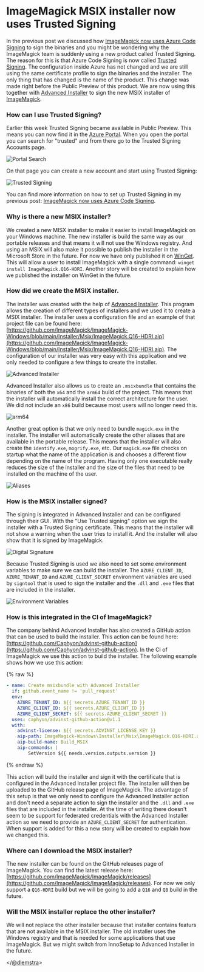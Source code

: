 # ImageMagick MSIX installer now uses Trusted Signing

In the previous post we discussed how [ImageMagick now uses Azure Code Signing](https://dlemstra.github.io/github-stories/2023/imagemagick-now-uses-azure-code-signing/) to sign the binaries and you might be wondering why the ImageMagick team is suddenly using a new product called Trusted Signing. The reason for this is that Azure Code Signing is now called [Trusted Signing](https://learn.microsoft.com/en-us/azure/trusted-signing/). The configuration inside Azure has not changed and we are still using the same certificate profile to sign the binaries and the installer. The only thing that has changed is the name of the product. This change was made right before the Public Preview of this product. We are now using this together with [Advanced Installer](https://www.advancedinstaller.com/) to sign the new MSIX installer of [ImageMagick](https://imagemagick.org).

### How can I use Trusted Signing?

Earlier this week Trusted Signing became available in Public Preview. This means you can now find it in the [Azure Portal](https://portal.azure.com/). When you open the portal you can search for "trusted" and from there go to the Trusted Signing Accounts page.

![Portal Search](images/PortalSearch.png)

On that page you can create a new account and start using Trusted Signing:

![Trusted Signing](images/TrustedSigning.png)

You can find more information on how to set up Trusted Signing in my previous post: [ImageMagick now uses Azure Code Signing](https://dlemstra.github.io/github-stories/2023/imagemagick-now-uses-azure-code-signing/).

### Why is there a new MSIX installer?

We created a new MISX installer to make it easier to install ImageMagick on your Windows machine. The new installer is build the same way as our portable releases and that means it will not use the Windows registry. And using an MSIX will also make it possible to publish the installer in the Microsoft Store in the future. For now we have only published it on [WinGet](https://github.com/microsoft/winget-cli). This will allow a user to install ImageMagick with a single command: `winget install ImageMagick.Q16-HDRI`. Another story will be created to explain how we published the installer on WinGet in the future.

### How did we create the MSIX installer.

The installer was created with the help of [Advanced Installer](https://www.advancedinstaller.com/). This program allows the creation of different types of installers and we used it to create a MSIX installer. The installer uses a configuration file and an example of that project file can be found here: [https://github.com/ImageMagick/ImageMagick-Windows/blob/main/Installer/Msix/ImageMagick.Q16-HDRI.aip](https://github.com/ImageMagick/ImageMagick-Windows/blob/main/Installer/Msix/ImageMagick.Q16-HDRI.aip). The configuration of our installer was very easy with this application and we only needed to configure a few things to create the installer.

![Advanced Installer](images/AdvancedInstaller.png)

Advanced Installer also allows us to create an `.msixbundle` that contains the binaries of both the `x64` and the `arm64` build of the project. This means that the installer will automatically install the correct architecture for the user. We did not include an `x86` build because most users will no longer need this.

![arm64](images/arm64.png)

Another great option is that we only need to bundle `magick.exe` in the installer. The installer will automatically create the other aliases that are available in the portable release. This means that the installer will also create the `identify.exe`, `mogrify.exe`, etc. Our `magick.exe` file checks on startup what the name of the application is and chooses a different flow depending on the name of the program. Having only one executable really reduces the size of the installer and the size of the files that need to be installed on the machine of the user.

![Aliases](images/Aliases.png)

### How is the MSIX installer signed?

The signing is integrated in Advanced Installer and can be configured through their GUI. With the "Use Trusted signing" option we sign the installer with a Trusted Signing certificate. This means that the installer will not show a warning when the user tries to install it. And the installer will also show that it is signed by ImageMagick.

![Digital Signature](images/DigitalSignature.png)

Because Trusted Signing is used we also need to set some environment variables to make sure we can build the installer. The `AZURE_CLIENT_ID`, `AZURE_TENANT_ID` and `AZURE_CLIENT_SECRET` environment variables are used by `signtool` that is used to sign the installer and the `.dll` and `.exe` files that are included in the installer.

![Environment Variables](images/EnvironmentVariables.png)

### How is this integrated in the CI of ImageMagick?

The company behind Advanced Installer has also created a GitHub action that can be used to build the installer. This action can be found here: [https://github.com/Caphyon/advinst-github-action](https://github.com/Caphyon/advinst-github-action). In the CI of ImageMagick we use this action to build the installer. The following example shows how we use this action:

{% raw %}
```yaml
- name: Create msixbundle with Advanced Installer
  if: github.event_name != 'pull_request'
  env:
    AZURE_TENANT_ID: ${{ secrets.AZURE_TENANT_ID }}
    AZURE_CLIENT_ID: ${{ secrets.AZURE_CLIENT_ID }}
    AZURE_CLIENT_SECRET: ${{ secrets.AZURE_CLIENT_SECRET }}
  uses: caphyon/advinst-github-action@v1.1
  with:
    advinst-license: ${{ secrets.ADVINST_LICENSE_KEY }}
    aip-path: ImageMagick-Windows\Installer\Msix\ImageMagick.Q16-HDRI.aip
    aip-build-name: Build_MSIX
    aip-commands: |
        SetVersion ${{ needs.version.outputs.version }}
```
{% endraw %}

This action will build the installer and sign it with the certificate that is configured in the Advanced Installer project file. The installer will then be uploaded to the GitHub release page of ImageMagick. The advantage of this setup is that we only need to configure the Advanced Installer action and don't need a separate action to sign the installer and the `.dll` and `.exe` files that are included in the installer. At the time of writing there doesn't seem to be support for federated credentials with the Advanced Installer action so we need to provide an `AZURE_CLIENT_SECRET` for authentication. When support is added for this a new story will be created to explain how we changed this.

### Where can I download the MSIX installer?

The new installer can be found on the GitHub releases page of ImageMagick. You can find the latest release here: [https://github.com/ImageMagick/ImageMagick/releases](https://github.com/ImageMagick/ImageMagick/releases). For now we only support a `Q16-HDRI` build but we will be going to add a `Q16` and `Q8` build in the future. 

### Will the MSIX installer replace the other installer?

We will not replace the other installer because that installer contains featurs that are not available in the MSIX installer. The old installer uses the Windows registry and that is needed for some applications that use ImageMagick. But we might switch from InnoSetup to Advanced Installer in the future.

</[@dlemstra](https://github.com/dlemstra)>
